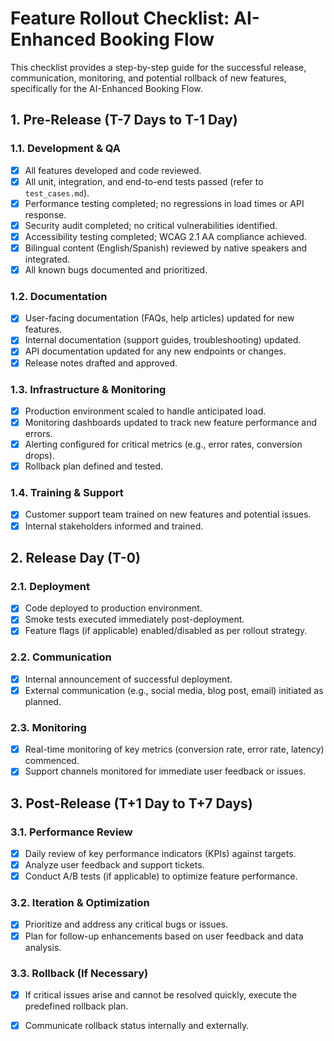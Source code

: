 # Feature Rollout Checklist: AI-Enhanced Booking Flow

This checklist provides a step-by-step guide for the successful release, communication, monitoring, and potential rollback of new features, specifically for the AI-Enhanced Booking Flow.

## 1. Pre-Release (T-7 Days to T-1 Day)

### 1.1. Development & QA
*   [x] All features developed and code reviewed.
*   [x] All unit, integration, and end-to-end tests passed (refer to `test_cases.md`).
*   [x] Performance testing completed; no regressions in load times or API response.
*   [x] Security audit completed; no critical vulnerabilities identified.
*   [x] Accessibility testing completed; WCAG 2.1 AA compliance achieved.
*   [x] Bilingual content (English/Spanish) reviewed by native speakers and integrated.
*   [x] All known bugs documented and prioritized.

### 1.2. Documentation
*   [x] User-facing documentation (FAQs, help articles) updated for new features.
*   [x] Internal documentation (support guides, troubleshooting) updated.
*   [x] API documentation updated for any new endpoints or changes.
*   [x] Release notes drafted and approved.

### 1.3. Infrastructure & Monitoring
*   [x] Production environment scaled to handle anticipated load.
*   [x] Monitoring dashboards updated to track new feature performance and errors.
*   [x] Alerting configured for critical metrics (e.g., error rates, conversion drops).
*   [x] Rollback plan defined and tested.

### 1.4. Training & Support
*   [x] Customer support team trained on new features and potential issues.
*   [x] Internal stakeholders informed and trained.

## 2. Release Day (T-0)

### 2.1. Deployment
*   [x] Code deployed to production environment.
*   [x] Smoke tests executed immediately post-deployment.
*   [x] Feature flags (if applicable) enabled/disabled as per rollout strategy.

### 2.2. Communication
*   [x] Internal announcement of successful deployment.
*   [x] External communication (e.g., social media, blog post, email) initiated as planned.

### 2.3. Monitoring
*   [x] Real-time monitoring of key metrics (conversion rate, error rate, latency) commenced.
*   [x] Support channels monitored for immediate user feedback or issues.

## 3. Post-Release (T+1 Day to T+7 Days)

### 3.1. Performance Review
*   [x] Daily review of key performance indicators (KPIs) against targets.
*   [x] Analyze user feedback and support tickets.
*   [x] Conduct A/B tests (if applicable) to optimize feature performance.

### 3.2. Iteration & Optimization
*   [x] Prioritize and address any critical bugs or issues.
*   [x] Plan for follow-up enhancements based on user feedback and data analysis.

### 3.3. Rollback (If Necessary)
*   [x] If critical issues arise and cannot be resolved quickly, execute the predefined rollback plan.
*   [x] Communicate rollback status internally and externally.

